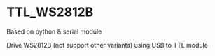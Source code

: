 # TTL_WS2812B

Based on python & serial module

Drive WS2812B (not support other variants) using USB to TTL module

